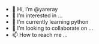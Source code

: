 - 👋 Hi, I’m @yareray
- 👀 I’m interested in ...
- 🌱 I’m currently learning python
- 💞️ I’m looking to collaborate on ...
- 📫 How to reach me ...

<!---
yareray/yareray is a ✨ special ✨ repository because its `README.md` (this file) appears on your GitHub profile.
You can click the Preview link to take a look at your changes.
--->
